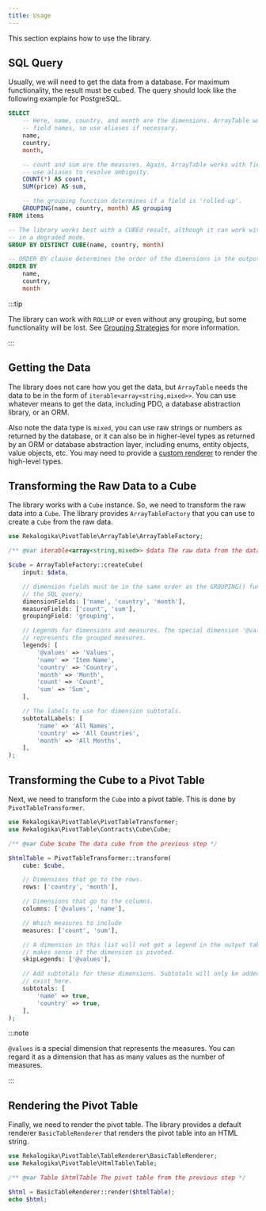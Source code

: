 ```yaml
---
title: Usage
---
```


This section explains how to use the library.

## SQL Query

Usually, we will need to get the data from a database. For maximum
functionality, the result must be cubed. The query should look like the
following example for PostgreSQL.

```sql
SELECT
    -- Here, name, country, and month are the dimensions. ArrayTable works with
    -- field names, so use aliases if necessary.
    name,
    country,
    month,

    -- count and sum are the measures. Again, ArrayTable works with field names,
    -- use aliases to resolve ambiguity.
    COUNT(*) AS count,
    SUM(price) AS sum,

    -- the grouping function determines if a field is 'rolled-up'.
    GROUPING(name, country, month) AS grouping
FROM items

-- The library works best with a CUBEd result, although it can work without it
-- in a degraded mode.
GROUP BY DISTINCT CUBE(name, country, month)

-- ORDER BY clause determines the order of the dimensions in the output table.
ORDER BY
    name,
    country,
    month
```

:::tip

The library can work with `ROLLUP` or even without any grouping, but some
functionality will be lost. See [Grouping Strategies](04-grouping.md) for more
information.

:::

## Getting the Data

The library does not care how you get the data, but `ArrayTable` needs the data
to be in the form of `iterable<array<string,mixed>>`. You can use whatever means
to get the data, including PDO, a database abstraction library, or an ORM.

Also note the data type is `mixed`, you can use raw strings or numbers as
returned by the database, or it can also be in higher-level types as returned by
an ORM or database abstraction layer, including enums, entity objects, value
objects, etc. You may need to provide a [custom renderer](03-rendering.md) to
render the high-level types.

## Transforming the Raw Data to a Cube

The library works with a `Cube` instance. So, we need to transform the raw data
into a `Cube`. The library provides `ArrayTableFactory` that you can use to create a
`Cube` from the raw data.

```php
use Rekalogika\PivotTable\ArrayTable\ArrayTableFactory;

/** @var iterable<array<string,mixed>> $data The raw data from the database */

$cube = ArrayTableFactory::createCube(
    input: $data,

    // dimension fields must be in the same order as the GROUPING() function in
    // the SQL query:
    dimensionFields: ['name', 'country', 'month'],
    measureFields: ['count', 'sum'],
    groupingField: 'grouping',

    // Legends for dimensions and measures. The special dimension '@values'
    // represents the grouped measures.
    legends: [
        '@values' => 'Values',
        'name' => 'Item Name',
        'country' => 'Country',
        'month' => 'Month',
        'count' => 'Count',
        'sum' => 'Sum',
    ],

    // The labels to use for dimension subtotals.
    subtotalLabels: [
        'name' => 'All Names',
        'country' => 'All Countries',
        'month' => 'All Months',
    ],
);
```

## Transforming the Cube to a Pivot Table

Next, we need to transform the `Cube` into a pivot table. This is done by
`PivotTableTransformer`.

```php
use Rekalogika\PivotTable\PivotTableTransformer;
use Rekalogika\PivotTable\Contracts\Cube\Cube;

/** @var Cube $cube The data cube from the previous step */

$htmlTable = PivotTableTransformer::transform(
    cube: $cube,

    // Dimensions that go to the rows.
    rows: ['country', 'month'],

    // Dimensions that go to the columns.
    columns: ['@values', 'name'],

    // Which measures to include
    measures: ['count', 'sum'],

    // A dimension in this list will not get a legend in the output table. Only
    // makes sense if the dimension is pivoted.
    skipLegends: ['@values'],

    // Add subtotals for these dimensions. Subtotals will only be added if they
    // exist here.
    subtotals: [
        'name' => true,
        'country' => true,
    ],
);
```

:::note

`@values` is a special dimension that represents the measures. You can regard it
as a dimension that has as many values as the number of measures.

:::

## Rendering the Pivot Table

Finally, we need to render the pivot table. The library provides a default
renderer `BasicTableRenderer` that renders the pivot table into an HTML string.

```php
use Rekalogika\PivotTable\TableRenderer\BasicTableRenderer;
use Rekalogika\PivotTable\HtmlTable\Table;

/** @var Table $htmlTable The pivot table from the previous step */

$html = BasicTableRenderer::render($htmlTable);
echo $html;
```
